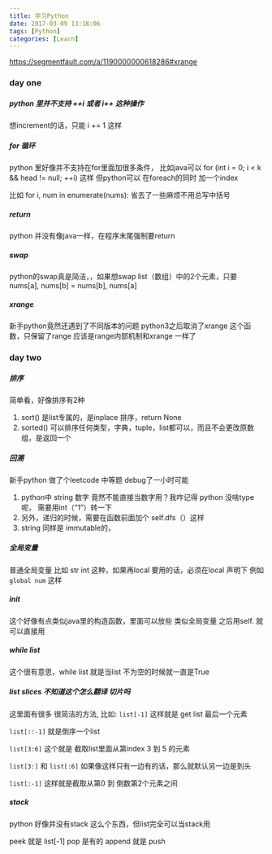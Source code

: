 ```yaml
---
title: 学习Python
date: 2017-03-09 13:18:06
tags: [Python]
categories: [Learn]
---
```

https://segmentfault.com/a/1190000000618286#xrange

### day one

##### python 里并不支持 ++i 或者 i++ 这种操作 
想increment的话，只能 i += 1 这样

##### for 循环
python 里好像并不支持在for里面加很多条件，
比如java可以 for (int i = 0; i < k && head != null; ++i) 这样
但python可以 在foreach的同时 加一个index

比如 for i, num in enumerate(nums): 
省去了一些麻烦不用总写中括号

##### return
python 并没有像java一样，在程序末尾强制要return

##### swap
python的swap真是简洁，，如果想swap list（数组）中的2个元素，只要
nums[a], nums[b] = nums[b], nums[a] 

##### xrange
新手python竟然还遇到了不同版本的问题
python3之后取消了xrange 这个函数，只保留了range
应该是range内部机制和xrange 一样了

### day two

##### 排序

简单看，好像排序有2种
1. sort() 是list专属的，是inplace 排序，return None
2. sorted() 可以排序任何类型，字典，tuple，list都可以，而且不会更改原数组，是返回一个

##### 回溯

新手python 做了个leetcode 中等题 debug了一小时可能
1. python中 string 数字 竟然不能直接当数字用？我咋记得 python 没啥type呢， 需要用int（“1”）转一下
2. 另外，递归的时候，需要在函数前面加个 self.dfs（）这样
3. string 同样是 immutable的，

##### 全局变量

普通全局变量 比如 str int 这种，如果再local 要用的话，必须在local 声明下
例如 `global num` 这样


#####  __init__

这个好像有点类似java里的构造函数，里面可以放些 类似全局变量
之后用self. 就可以直接用

##### while list

这个很有意思，while list 就是当list 不为空的时候就一直是True

##### list slices 不知道这个怎么翻译 切片吗

这里面有很多 很简洁的方法, 比如:
`list[-1]` 这样就是 get list 最后一个元素

`list[::-1]` 就是倒序一个list

`list[3:6]` 这个就是 截取list里面从第index 3 到 5 的元素

`list[3:]` 和 `list[:6]` 如果像这样只有一边有的话，那么就默认另一边是到头

`list[:-1]` 这样就是截取从第0 到 倒数第2个元素之间

##### stack

python 好像并没有stack 这么个东西，但list完全可以当stack用

peek 就是 list[-1]
pop 是有的
append 就是 push
